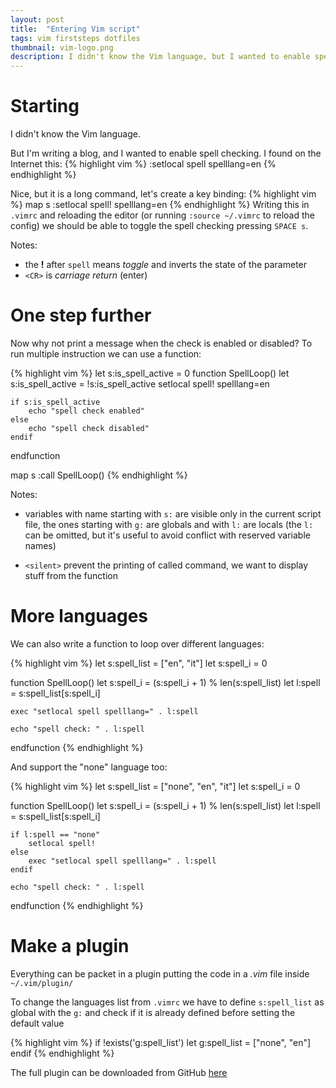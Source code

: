 ```yaml
---
layout: post
title:  "Entering Vim script"
tags: vim firststeps dotfiles
thumbnail: vim-logo.png
description: I didn't know the Vim language, but I wanted to enable spell checking; so I started coding
---
```


# Starting

I didn't know the Vim language.

But I'm writing a blog, and I wanted to enable spell checking. I found on the
Internet this:
{% highlight vim %}
:setlocal spell spelllang=en
{% endhighlight %}

Nice, but it is a long command,  let's create a key binding:
{% highlight vim %}
map <space>s :setlocal spell! spelllang=en<CR>
{% endhighlight %}
Writing this in `.vimrc` and reloading the editor (or running `:source ~/.vimrc`
to reload the config) we should be able to  toggle the spell checking pressing
`SPACE s`.

Notes:

* the **!** after `spell` means _toggle_ and inverts the state of the parameter
* `<CR>` is _carriage return_ (enter)


# One step further
Now why not print a message when the check is enabled or disabled? To run
multiple instruction we can use a function:

{% highlight vim %}
let s:is_spell_active = 0
function SpellLoop()
    let s:is_spell_active = !s:is_spell_active
    setlocal spell! spelllang=en

    if s:is_spell_active
        echo "spell check enabled"
    else
        echo "spell check disabled"
    endif
endfunction

map <silent> <space>s :call SpellLoop()<CR>
{% endhighlight %}

Notes:

* variables with name starting with `s:` are visible only in the current script
file, the ones starting with `g:` are globals and with `l:` are locals (the `l:`
can be omitted, but it's useful to avoid conflict with reserved variable names)

* `<silent>` prevent the printing of called command, we want to display stuff
from the function


# More languages

We can also write a function to loop over different languages:

{% highlight vim %}
let s:spell_list = ["en", "it"]
let s:spell_i = 0

function SpellLoop()
    let s:spell_i = (s:spell_i + 1) % len(s:spell_list)
    let l:spell = s:spell_list[s:spell_i]

    exec "setlocal spell spelllang=" . l:spell

    echo "spell check: " . l:spell
endfunction
{% endhighlight %}

And support the "none" language too:

{% highlight vim %}
let s:spell_list = ["none", "en", "it"]
let s:spell_i = 0

function SpellLoop()
    let s:spell_i = (s:spell_i + 1) % len(s:spell_list)
    let l:spell = s:spell_list[s:spell_i]

    if l:spell == "none"
        setlocal spell!
    else
        exec "setlocal spell spelllang=" . l:spell
    endif

    echo "spell check: " . l:spell
endfunction
{% endhighlight %}


# Make a plugin

Everything can be packet in a plugin putting the code in a _.vim_ file inside
`~/.vim/plugin/`

To change the languages list from `.vimrc` we have to define `s:spell_list` as
global with the `g:` and check if it is already defined before setting the
default value

{% highlight vim %}
if !exists('g:spell_list')
    let g:spell_list = ["none", "en"]
endif
{% endhighlight %}

The full plugin can be downloaded from GitHub [here](https://github.com/edne/spell-loop)
